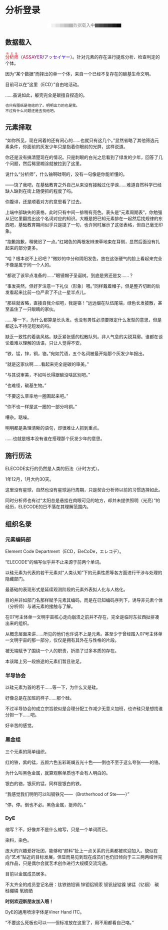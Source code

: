 # 分析登录

<p align="center"><font color=#FFFFFF>▇</font><font color=#F0F0F0>▇</font><font color=#E1E1E1>▇</font><font color=#D2D2D2>▇</font><font color=#C3C3C3>▇</font><font color=#B4B4B4>▇</font><font color=#A5A5A5>数</font><font color=#969696>据</font><font color=#878787>载</font><font color=#787878>入</font><font color=#696969>中</font><font color=#5A5A5A>▇</font><font color=#4B4B4B>▇</font><font color=#3C3C3C>▇</font><font color=#2D2D2D>▇</font><font color=#1E1E1E>▇</font><font color=#0F0F0F>▇</font></p>

## 数据载入
<ruby><font color=#FF0000>分</font><font color=#EF0010>析</font><font color=#DF0020>师</font><rt><font color=#FF0000>検</font><font color=#EF0010>定</font><font color=#DF0020>者</font></rt></ruby>（<font color=#CF0030>A</font><font color=#BF0040>S</font><font color=#AF0050>S</font><font color=#9F0060>A</font><font color=#8F0070>Y</font><font color=#7F0080>E</font><font color=#6F0090>R</font>/<font color=#5F00A0>ア</font><font color=#4F00B0>ッ</font><font color=#3F00C0>セ</font><font color=#2F00D0>イ</font><font color=#1F00E0>ヤ</font><font color=#0F00F0>ー</font>）。针对元素的存在进行提炼分析、检查判定的个体。

因为“某个数据”而择出的单一个体，来自一个已经不复存在的碳基生命文明。

目前可以在“这里（ECD）”自由地活动。

……虽说如此，躯壳完全是碳擅自捏造的。

```
也只有图纸是他给的了。明明出力的也是我。
不过有什么问题还是去找他吧。
```

## 元素择取

“如你所见，现在闲着的还有闲心的……也就只有这几个。”显然省略了其他筛选元素条件，你面前的灰发少年只是指着你眼前的光屏，这样说道。

你还是没有搞清楚现在的情况。只是刺眼的白光之后看到了绿发的少年，回答了几个问题，然后稀里糊涂就被拉到了这里。

说什么“分析师”，什么铀啊硅啊的，没有一句像是你能听懂的。

——饶了我吧，在基础教育之外自己从来没有接触过化学诶……难道自然科学已经缺人缺到在街上随便抓的程度了吗。

你腹诽，还是顺着对方的意思看了过去。

上端中部缺失的表格，此时只有中间一排稍有亮色。表头是“元素周期表”，你勉强从记忆里翻找出这个名词对应的知识。大概是把已知元素排在一起然后找规律的东西吧，基础教育期间似乎只是提了一句，也许同时展示了这张表格，但自己毫无印象。

“抱歉抱歉，稍微迟了一点。”红褐色的两根发辫潦草地束在耳侧，显然后面没有扎起来的部分更多。

“哈？根本说不上迟吧？”微妙的中分和阴阳发色，放在这张硬气的脸上看起来完全不像是属于同一个人的。

“都说了该早点准备的……”眼镜帽子圣诞树。到底是男还是女……？

“事发突然，但好歹注意一下礼仪（形象）喂。”同样戴着帽子，但是整齐切断的后发看起来比前一位严肃了不止一星半点儿。

“那些就省略，直接自我介绍吧，我是铬！”远远缀在队伍尾端，绿色长发披散，甚至盖住了一只眼睛的家伙。

……等一下，为什么都算是长头发。也没有男性必须要限定什么发型的意思，但是都这么不待见短发的吗。

缺乏一致性的着装风格。缺乏紧张感的松散队列。非人气息的尖锐耳廓。谁都在谈论着难以理解的话语，只让人觉得不安。

“铁，锰，锌，铜，铬。”宛如咒语，五个名词被最开始那个灰发少年报出。

“就是这家伙啊……看起来完全是碳的审美。”

“与其说审美，不如叫长得跟碳没啥区别吧。”

“也难怪，碳基生物。”

“不要这么草率地一圈围起来吧。”

“你不也一样是这一圈的一部分吗铜。”

嘈杂。聒噪。

明明都是条理清晰的语句，却很难让人抓到重点。

……也就是根本没有谁在搭理那个灰发少年的意思。

## 施行历法

ELECODE实行的仍然是人类的历法（计时方式）。

1年12月，1月大约30天。

这里没有星球，自然也没有星球运行周期，只是契合分析师以前的习惯选择如此。

同时分析师也有过“太阳总是悬挂在肉眼可见的地方，却并未提供照明（光亮）”的经历，ELECODE的日不落在其理解范围内。

## 组织名录

### 元素编码部

Element Code Department（ECD，EleCoDe，エレコデ）。

“ELECODE”的缩写似乎并不止来源于前两个单词。

以硅元素为代表的若干元素对“人类认知”下的元素性质等各方面进行干涉与处理的隐藏部门。

最基础的表现形式是延续观测阶段的元素外表拟人化与人格化。

目的并非如部门名那样赋予元素其编码，而是在已知编码序列下，诱导非元素个体（分析师）与诸元素的接触与了解。

在07号主体单一文明宇宙核心走向崩溃之前并不存在，完全是临时东拉西扯拼凑出来的组织。

从概念层面来讲……所见的他们也许说不上是元素。甚至少于曾经踏入07号主体单一文明宇宙的那一部分，仅仅是拥有其外在与性格的片段。

被无端赋予了围绕一个人的职责，折损了过多本质的存在。

本该踏上另一段旅途的元素们暂且驻足。

### 半导协会

以硅元素为首的若干……等一下，为什么又是硅。

好像总是在加班的样子……那个硅。

不过半导协会的成立宗旨貌似是合理分配工作减少无意义加班，也许硅只是想找谁分担一下……吧。

好辛苦的感觉。

### 黑金组

三个元素的简单组织。

红的铁，紫的锰，五颜六色五彩斑斓五光十色——倒也不至于这么夸张——的铬。

为什么叫黑色金属，就算观察单质也不会有人明白的。

银白的铬，银灰的锰，同样是银白的铁。

“我感觉我们明明可以叫钢铁兄——（Brotherhood of Ste——）”

“停，停。倒也不必。黑色金属，挺帅的。”

### DyE

缩写？不，好像并不是什么缩写，只是一个单词而已。

染料，染色。

庞大的兴趣爱好社团，能够和“颜料”扯上一点关系的元素都被欢迎加入。貌似在向“艺术”贴近的目标发展，但显而易见到现在成员们也仍旧倾向于三三两两结伴完成作品，只是偶尔会就艺术创作进行大规模交流沟通。

目前以金属成员居多。

不太齐全的成员登记名册：钛铁铬铅镉
锌钼铝铜汞
钡钒铋钴镍
锑锰（钇铟）
碳硅硼磷
氧硫硒

**时刻欢迎新朋友加入哦！**

DyE的通用喷涂字体是Viner Hand ITC。

“不要这么死板也可以——但标准放在这里了，用不用都看自己咯。”
